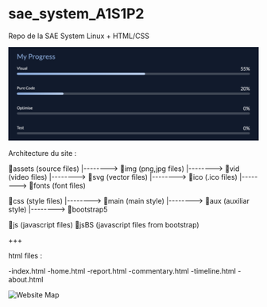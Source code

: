 # sae_system_A1S1P2
Repo de la SAE System Linux + HTML/CSS

![PROGRESS BAR](https://github.com/rp-hkzo/sae_system_A1S1P2/blob/21498c9467dc2e7e5e0bce864d5d49d96d711e2f/PROGRESS%20BAR.png)

Architecture du site :

📁assets                 (source files)
  |--------> 📁img       (png,jpg files)
  |--------> 📁vid       (video files)
  |--------> 📁svg       (vector files)
  |--------> 📁ico       (.ico files)
  |--------> 📁fonts     (font files)

📁css                    (style files)
  |--------> 📁main      (main style)
  |--------> 📁aux       (auxiliar style)
  |--------> 📁bootstrap5

📁js                     (javascript files)
📁jsBS                   (javascript files from bootstrap)

+++

html files :

-index.html
-home.html
-report.html
-commentary.html
-timeline.html
-about.html


![Website Map](https://github.com/user-attachments/assets/d42d3860-856f-4ae6-87d8-40b07a788ce0)
